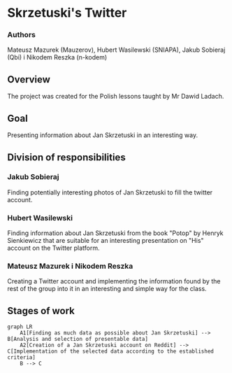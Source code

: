 # Skrzetuski's Twitter

### Authors
Mateusz Mazurek (Mauzerov), Hubert Wasilewski (SNIAPA), Jakub Sobieraj (Qbi) i Nikodem Reszka (n-kodem)

## Overview
The project was created for the Polish lessons taught by Mr Dawid Ladach.

## Goal
Presenting information about Jan Skrzetuski in an interesting way.

## Division of responsibilities
### Jakub Sobieraj
Finding potentially interesting photos of Jan Skrzetuski to fill the twitter account.

### Hubert Wasilewski
Finding information about Jan Skrzetuski from the book "Potop" by Henryk Sienkiewicz that are 
suitable for an interesting presentation on "His" account on the Twitter platform.

### Mateusz Mazurek i Nikodem Reszka
Creating a Twitter account and implementing the information found by the rest of the group 
into it in an interesting and simple way for the class.

## Stages of work
```mermaid
graph LR
    A1[Finding as much data as possible about Jan Skrzetuski] --> B[Analysis and selection of presentable data]
    A2[Creation of a Jan Skrzetuski account on Reddit] --> C[Implementation of the selected data according to the established criteria]
    B --> C
```
